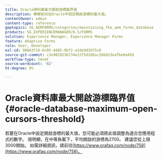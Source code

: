 ```yaml
---
title: Oracle資料庫最大開啟游標臨界值
description: 瞭解如何在Oracle中設定開啟游標的最大值。
contentOwner: admin
content-type: reference
geptopics: SG_AEMFORMS/categories/maintaining_the_aem_forms_database
products: SG_EXPERIENCEMANAGER/6.5/FORMS
solution: Experience Manager, Experience Manager Forms
feature: Adaptive Forms
role: User, Developer
exl-id: 98663f16-6c05-4485-9bf2-a2de9d1975c8
source-git-commit: c3e9029236734e22f5d266ac26b923eafbe0a459
workflow-type: tm+mt
source-wordcount: '82'
ht-degree: 0%

---
```


# Oracle資料庫最大開啟游標臨界值 {#oracle-database-maximum-open-cursors-threshold}

若要在Oracle中設定開啟游標的最大值，您可能必須將此值調整為適合您應用程式的數字。 很明顯，在中等負載下，平均開啟的游標為2700。 建議您從上限3000開始。 如需詳細資訊，請前往[https://www.orafaq.com/node/758](https://www.orafaq.com/node/758)。
